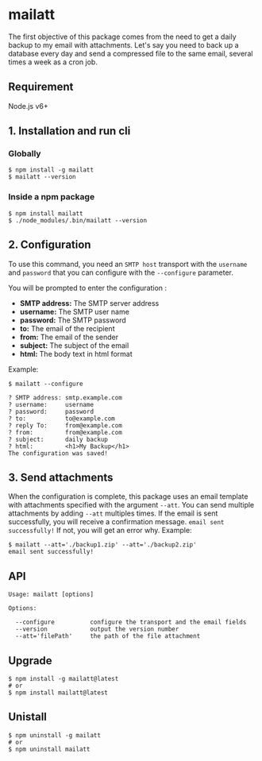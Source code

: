 # mailatt

The first objective of this package comes from the need to get a daily backup to my email with attachments. Let's say you need to back up a database every day and send a compressed file to the same email, several times a week as a cron job.

## Requirement
Node.js v6+

## 1. Installation and run cli

### Globally
```
$ npm install -g mailatt
$ mailatt --version
```

### Inside a npm package
```
$ npm install mailatt
$ ./node_modules/.bin/mailatt --version
```

## 2. Configuration
To use this command, you need an `SMTP host` transport with the `username` and `password` that you can configure with the `--configure` parameter.

You will be prompted to enter the configuration :
- <b>SMTP address:</b> The SMTP server address
- <b>username:</b> The SMTP user name
- <b>password:</b> The SMTP password
- <b>to:</b> The email of the recipient
- <b>from:</b> The email of the sender
- <b>subject:</b> The subject of the email
- <b>html:</b> The body text in html format

Example:

```
$ mailatt --configure

? SMTP address: smtp.example.com
? username:     username
? password:     password
? to:           to@example.com
? reply To:     from@example.com
? from:         from@example.com
? subject:      daily backup
? html:         <h1>My Backup</h1>
The configuration was saved!
```

## 3. Send attachments
When the configuration is complete, this package uses an email template with attachments specified with the argument
`--att`. You can send multiple attachments by adding `--att` multiples times. If the email is sent successfully, you will receive a confirmation message. `email sent successfully!` If not, you will get an error why. Example:

```
$ mailatt --att='./backup1.zip' --att='./backup2.zip'
email sent successfully!
```

## API
```
Usage: mailatt [options]

Options:

  --configure          configure the transport and the email fields
  --version            output the version number
  --att='filePath'     the path of the file attachment
```

## Upgrade

```
$ npm install -g mailatt@latest
# or
$ npm install mailatt@latest
```

## Unistall

```
$ npm uninstall -g mailatt
# or
$ npm uninstall mailatt
```
